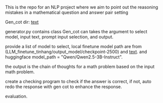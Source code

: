 This is the repo for an NLP project where we aim to point out the reasoning mistakes in a mathematical question and answer pair setting





Gen_cot dir: [text](Gen_cot/generator.py)

generator.py contains class Gen_cot can takes the argument to select model, input text, prompt input selection, and output. 

provide a list of model to select, local finetune model path are from  (LLM_finetune_tinhang/output_model/checkpoint-2500) and [text](LLM_finetune_tinhang/output_model/checkpoint-2952). and huggingface model_path = "Qwen/Qwen2.5-3B-Instruct". 

the output is the chain of thoughts for a math problem based on the input math problem. 

create a checking program to check if the answer is correct, if not, auto redo the response with gen cot to enhance the response.

evaluation.

